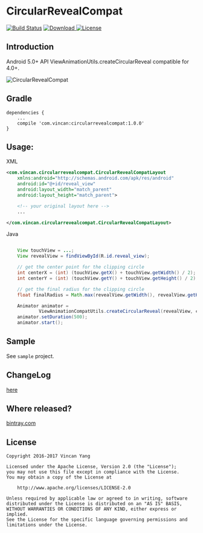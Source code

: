 CircularRevealCompat
====================
[![Build Status](https://api.travis-ci.org/yangwencan2002/CircularRevealCompat.svg?branch=master)](https://travis-ci.org/yangwencan2002/CircularRevealCompat/) [ ![Download](https://api.bintray.com/packages/yangwencan2002/maven/CircularRevealCompat/images/download.svg) ](https://bintray.com/yangwencan2002/maven/CircularRevealCompat/_latestVersion)[![License](https://img.shields.io/badge/license-Apache%202-blue.svg)](https://www.apache.org/licenses/LICENSE-2.0)

Introduction
------
Android 5.0+ API ViewAnimationUtils.createCircularReveal compatible for 4.0+.

![CircularRevealCompat](https://raw.github.com/yangwencan2002/CircularRevealCompat/master/screencap.gif)

Gradle
------
```
dependencies {
    ...
    compile 'com.vincan:circularrevealcompat:1.0.0'
}
```

Usage:
------
XML
```xml
<com.vincan.circularrevealcompat.CircularRevealCompatLayout
    xmlns:android="http://schemas.android.com/apk/res/android"
    android:id="@+id/reveal_view"
    android:layout_width="match_parent"
    android:layout_height="match_parent">

    <!-- your original layout here -->
    ...

</com.vincan.circularrevealcompat.CircularRevealCompatLayout>
```

Java
```java

    View touchView = ...;
    View revealView = findViewById(R.id.reveal_view);

    // get the center point for the clipping circle
    int centerX = (int) (touchView.getX() + touchView.getWidth() / 2);
    int centerY = (int) (touchView.getY() + touchView.getHeight() / 2);

    // get the final radius for the clipping circle
    float finalRadius = Math.max(revealView.getWidth(), revealView.getHeight()) * 1.1f;

    Animator animator =
            ViewAnimationCompatUtils.createCircularReveal(revealView, centerX, centerY, 0, finalRadius);
    animator.setDuration(500);
    animator.start();

```

Sample
------
See `sample` project.

ChangeLog
---------
[here](https://github.com/yangwencan2002/CircularRevealCompat/releases)

## Where released?
[bintray.com](https://bintray.com/yangwencan2002/maven/CircularRevealCompat)

License
-------

    Copyright 2016-2017 Vincan Yang

    Licensed under the Apache License, Version 2.0 (the "License");
    you may not use this file except in compliance with the License.
    You may obtain a copy of the License at

        http://www.apache.org/licenses/LICENSE-2.0

    Unless required by applicable law or agreed to in writing, software
    distributed under the License is distributed on an "AS IS" BASIS,
    WITHOUT WARRANTIES OR CONDITIONS OF ANY KIND, either express or implied.
    See the License for the specific language governing permissions and
    limitations under the License.
